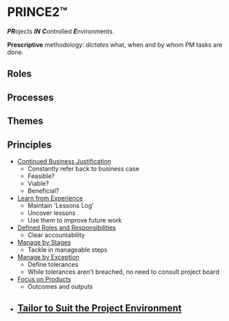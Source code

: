# PRINCE2™

***PR***ojects ***IN*** ***C***ontrolled ***E***nvironments.

**Prescriptive** methodology: *dictates* what, when and by whom PM tasks are done.

## Roles

## Processes

## Themes

## Principles

- [Continued Business Justification](https://prince2.wiki/principles/continued-business-justification/)
    - Constantly refer back to business case
    - Feasible?
    - Viable?
    - Beneficial?
- [Learn from Experience](https://prince2.wiki/principles/learn-from-experience/)
    - Maintain 'Lessons Log'
    - Uncover lessons
    - Use them to improve future work
- [Defined Roles and Responsibilities](https://prince2.wiki/principles/defined-roles-and-responsibilities/)
    - Clear accountability
- [Manage by Stages](https://prince2.wiki/principles/manage-by-stages/)
    - Tackle in manageable steps
- [Manage by Exception](https://prince2.wiki/principles/manage-by-exception/)
    - Define tolerances
    - While tolerances aren't breached, no need to consult project board
- [Focus on Products](https://prince2.wiki/principles/focus-on-products/)
    - Outcomes and outputs
- [Tailor to Suit the Project Environment](https://prince2.wiki/principles/tailor-to-suit-the-project-environment/)
    -